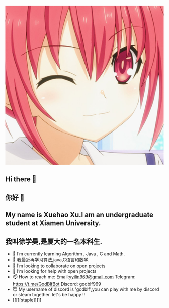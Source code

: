 ![蓝屏](photo_2025-04-25_10-53-26.jpg)
## Hi there 👋
## 你好 👋
<!--
**GodBlf/GodBlf** is a ✨ _special_ ✨ repository because its `README.md` (this file) appears on your GitHub profile.

Here are some ideas to get you started:
-->
## My name is Xuehao Xu.I am an undergraduate student at Xiamen University.
## 我叫徐学昊,是厦大的一名本科生.
- 🌱 I’m currently learning Algorithm , Java , C and Math.
- 🌱 我最近再学习算法,java,C语言和数学.
- 👯 I’m looking to collaborate on open projects
- 🤔 I’m looking for help with open projects
- 📫 How to reach me: Email:yyilin969@gmail.com  Telegram: https://t.me/GodBlfBot  Discord: godblf969
- 😇 My username of discord is 'godblf',you can play with me by discord or steam together. let's be happy !!
- [[[[[staple]]]]]


